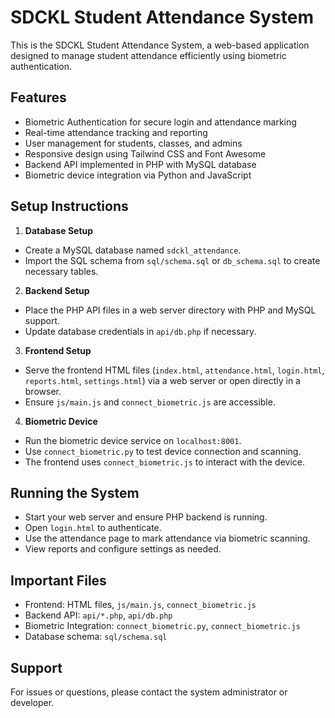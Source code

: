 # SDCKL Student Attendance System

This is the SDCKL Student Attendance System, a web-based application designed to manage student attendance efficiently using biometric authentication.

## Features

- Biometric Authentication for secure login and attendance marking
- Real-time attendance tracking and reporting
- User management for students, classes, and admins
- Responsive design using Tailwind CSS and Font Awesome
- Backend API implemented in PHP with MySQL database
- Biometric device integration via Python and JavaScript

## Setup Instructions

1. **Database Setup**

- Create a MySQL database named `sdckl_attendance`.
- Import the SQL schema from `sql/schema.sql` or `db_schema.sql` to create necessary tables.

2. **Backend Setup**

- Place the PHP API files in a web server directory with PHP and MySQL support.
- Update database credentials in `api/db.php` if necessary.

3. **Frontend Setup**

- Serve the frontend HTML files (`index.html`, `attendance.html`, `login.html`, `reports.html`, `settings.html`) via a web server or open directly in a browser.
- Ensure `js/main.js` and `connect_biometric.js` are accessible.

4. **Biometric Device**

- Run the biometric device service on `localhost:8001`.
- Use `connect_biometric.py` to test device connection and scanning.
- The frontend uses `connect_biometric.js` to interact with the device.

## Running the System

- Start your web server and ensure PHP backend is running.
- Open `login.html` to authenticate.
- Use the attendance page to mark attendance via biometric scanning.
- View reports and configure settings as needed.

## Important Files

- Frontend: HTML files, `js/main.js`, `connect_biometric.js`
- Backend API: `api/*.php`, `api/db.php`
- Biometric Integration: `connect_biometric.py`, `connect_biometric.js`
- Database schema: `sql/schema.sql`

## Support

For issues or questions, please contact the system administrator or developer.
